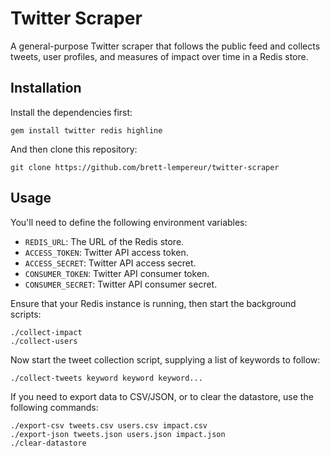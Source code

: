 # Twitter Scraper

A general-purpose Twitter scraper that follows the public feed and collects
tweets, user profiles, and measures of impact over time in a Redis store.

## Installation

Install the dependencies first:

    gem install twitter redis highline

And then clone this repository:

    git clone https://github.com/brett-lempereur/twitter-scraper

## Usage

You'll need to define the following environment variables:

* `REDIS_URL`: The URL of the Redis store.
* `ACCESS_TOKEN`: Twitter API access token.
* `ACCESS_SECRET`: Twitter API access secret.
* `CONSUMER_TOKEN`: Twitter API consumer token.
* `CONSUMER_SECRET`: Twitter API consumer secret.

Ensure that your Redis instance is running, then start the background
scripts:

    ./collect-impact
    ./collect-users

Now start the tweet collection script, supplying a list of keywords to
follow:

    ./collect-tweets keyword keyword keyword...

If you need to export data to CSV/JSON, or to clear the datastore, use
the following commands:

    ./export-csv tweets.csv users.csv impact.csv
    ./export-json tweets.json users.json impact.json
    ./clear-datastore
